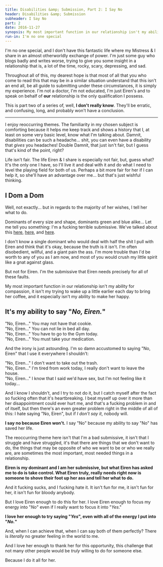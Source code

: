 ```yaml
---
title: Disabilities &amp; Submission, Part 2: I Say No
header: Disabilities &amp; Submission
subheader: I Say No
part: 2
date: 2016-11-27
synopsis: My most important function in our relationship isn't my ability for compassion, it isn't my trying to wake up a little earlier each day to bring her coffee, and it especially isn't my ability to make her happy.  It's my ability to say "No, Eiren."
run-in: I'm no one special
---
```


I'm no one special, and I don't have this fantastic life where my Mistress & I share in an almost otherworldly exchange of power.  I'm just some guy who blogs badly and writes worse, trying to give you some insight in a relationship that is, a lot of the time, rocky, scary, depressing, and sad.

Throughout all of this, my dearest hope is that most of all that you who come to read this that may be in a similar situation understand that this isn't an end all, be all guide to submitting under these circumstances, it is simply my experience.  I'm not a doctor, I'm not educated, I'm just Eiren's and to speak on behalf of **our** relationship is the only qualification I possess.

This is part two of a series of, well, **I don't really know**.  They'll be erratic, and confusing, long, and probably won't have a conclusion.

<hr>

I enjoy reoccurring themes.  The familiarity in my chosen subject is comforting because it helps me keep track and shows a history that I, at least on some very basic level, know what I'm talking about.  Damnit, disabilities can be such a headache... shit, you can even have a disability that *gives* you headaches! Double Damnit, that just isn't fair, but I guess that's kind of the point, right?

Life isn't fair. The life Eiren & I share is especially not fair, but, guess what?  It's the only one I have, so I'll live it and deal with it and do what I need to level the playing field for both of us.  Perhaps a bit more fair for her if I can help it, so she'll have an advantage over me... but that's just wishful thinking.

## I Dom a Dom

Well, not exactly... but in regards to the majority of her wishes, I tell her what to do.

Dominants of every size and shape, dominants green and blue alike... Let me tell you something: I'm a fucking terrible submissive.  We've talked about this [here](http://prickyourfinger.org/2015/11/06/disabilities-and-submission-part-1-fixing), [here](http://prickyourfinger.org/2016/04/24/the-whole-person-approach-to-submission), and [here](http://prickyourfinger.org/2016/05/27/lose-yourself-to-the-music).

I don't know a single dominant who would deal with half the shit I pull with Eiren and think that it's okay, because the truth is it isn't.  I'm often disobedient, willful, and a giant pain the ass.  I'm more trouble than I'd be worth to any of you as I am now, and most of you would crush my little spirit like a gnat against glass.

But not for Eiren.  I'm the submissive that Eiren needs precisely for all of these faults.

My most important function in our relationship isn't my ability for compassion, it isn't my trying to wake up a little earlier each day to bring her coffee, and it especially isn't my ability to make her happy.

## It's my ability to say "*No, Eiren.*"

"No, Eiren..." You may not have that cookie.<br>
"No, Eiren..." You can not lie in bed all day.<br>
"No, Eiren..." You have to go to the Gym today.<br>
"No, Eiren..." You must take your medication.<br>

And the irony is just astounding.  I'm so damn accustomed to saying "No, Eiren" that I use it everywhere I shouldn't:

"No, Eiren..." I don't want to take out the trash.<br>
"No, Eiren..." I'm tired from work today, I really don't want to leave the house.<br>
"No, Eiren..." I know that I said we'd have sex, but I'm not feeling like it today...<br>

And I know I shouldn't, and I try to not do it, but I catch myself after the fact so fucking often that it's heartbreaking.  I beat myself up over it more than her disappointment could ever hurt me, and that's a fucking problem in and of itself, but then there's an even greater problem right in the middle of all of this: I hate saying "No, Eiren", but if *I don't say it*, nobody will.

**I say no because Eiren won't.**  I say "No" because my ability to say "No" has saved her life.

The reoccurring theme here isn't that I'm a bad submissive, it isn't that I struggle and have struggled, it's that there are things that we don't want to do, the things that may be opposite of who we want to be or who we really are, are sometimes the most important, most needed things in a relationship.

**Eiren is my dominant and I am her submissive, but what Eiren has asked me to do is take control.  What Eiren truly, really needs right now is someone to shove their foot up her ass and tell her what to do.**

And it fucking sucks, and I fucking hate it.  It isn't fun for me, it isn't fun for her, it isn't fun for bloody anybody.

But I love Eiren enough to do this for her.  I love Eiren enough to focus my energy into "*No*" even if I really want to focus it into "*Yes*."

**I love her enough to try saying "*Yes*", even with all of the energy I put into "*No.*"**

And, when I can achieve that, when I can say both of them perfectly?  There is *literally* no greater feeling in the world to me.

And I love her enough to thank her for this opportunity, this challenge that not many other people would be *truly* willing to do for someone else.

Because I do it all for her.
